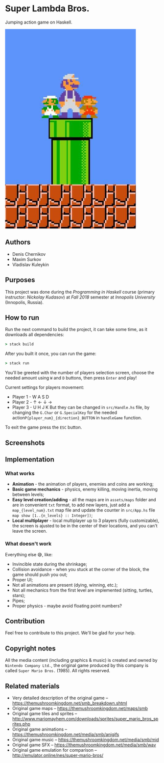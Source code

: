 # Super Lambda Bros.
Jumping action game on Haskell.

![Game Icon](images\icon.png)

## Authors
* Denis Chernikov
* Maxim Surkov
* Vladislav Kuleykin

## Purposes
This project was done during the *Programming in Haskell* course (primary instructor: *Nickolay Kudasov*) at *Fall 2018* semester at *Innopolis University* (Innopolis, Russia).

## How to run
Run the next command to build the project, it can take some time, as it downloads all dependencies:
```cmd
> stack build
```

After you built it once, you can run the game:
```cmd
> stack run
```
You'll be greeted with the number of players selection screen, choose the needed amount using `W` and `D` buttons, then press `Enter` and play!

Current settings for players movement:
* Player 1 - W A S D
* Player 2 - ↑ ← ↓ →
* Player 3 -  U H J K
But they can be changed in `src/Handle.hs` file, by changing the `G.Char` or `G.SpecialKey` for the needed action`P{player_num}_{direction}_BUTTON` in `handleGame` function.

To exit the game press the `ESC` button.

## Screenshots

<!-- Скриншота/гифки нет. -->

## Implementation

### What works
* **Animation** - the animation of players, enemies and coins are working;
* **Basic game mechanics** - physics, enemy killing, moving inertia, moving between levels;
* **Easy level creation/adding** - all the maps are in `assets/maps` folder and are in convenient `txt` format, to add new layers, just add a `map_{level_num}.txt` map file and update the counter in `src/App.hs` file `map show [1..{n_levels} :: Integer])`;
* **Local multiplayer** - local multiplayer up to 3 players (fully customizable), the screen is ajusted to be in the center of their locations, and you can't leave the screen.

### What doesn't work
Everything else 😅, like:
* Invincible state during the shrinkage;
* Collision avoidance - when you stuck at the corner of the block, the game should push you out;
* Proper UI;
* Not all animations are present (dying, winning, etc.);
* Not all mechanics from the first level are implemented (sitting, turtles, stars);
* Pipes;
* Proper physics - maybe avoid floating point numbers?

## Contribution
Feel free to contribute to this project. We'll be glad for your help.


## Copyright notes
All the media content (including graphics & music) is created and owned by `Nintendo Company Ltd.`, the original game produced by this company is called `Super Mario Bros.` (1985). All rights reserved.

## Related materials
* Very detailed description of the original game – https://themushroomkingdom.net/smb_breakdown.shtml
* Original game maps – https://themushroomkingdom.net/maps/smb
* Original game tiles and sprites – http://www.mariomayhem.com/downloads/sprites/super_mario_bros_sprites.php
* Original game animations – https://themushroomkingdom.net/media/smb/anigifs
* Original game music – https://themushroomkingdom.net/media/smb/mid
* Original game SFX – https://themushroomkingdom.net/media/smb/wav
* Original game emulation for comparison – http://emulator.online/nes/super-mario-bros/